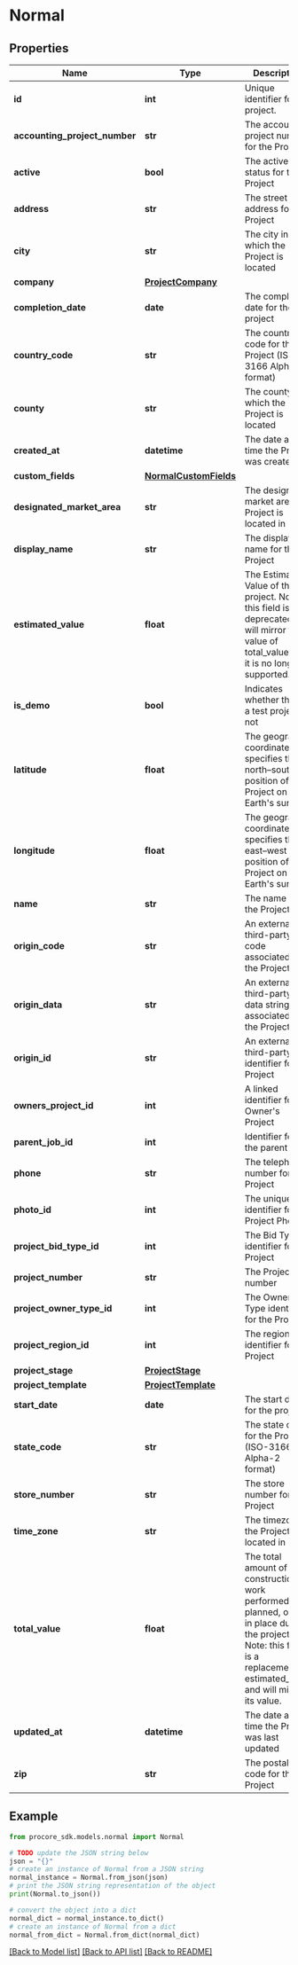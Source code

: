 # Normal


## Properties

Name | Type | Description | Notes
------------ | ------------- | ------------- | -------------
**id** | **int** | Unique identifier for the project. | [optional] 
**accounting_project_number** | **str** | The accounting project number for the Project | [optional] 
**active** | **bool** | The active status for the Project | [optional] 
**address** | **str** | The street address for the Project | [optional] 
**city** | **str** | The city in which the Project is located | [optional] 
**company** | [**ProjectCompany**](ProjectCompany.md) |  | [optional] 
**completion_date** | **date** | The completion date for the project | [optional] 
**country_code** | **str** | The country code for the Project (ISO-3166 Alpha-2 format) | [optional] 
**county** | **str** | The county in which the Project is located | [optional] 
**created_at** | **datetime** | The date and time the Project was created | [optional] 
**custom_fields** | [**NormalCustomFields**](NormalCustomFields.md) |  | [optional] 
**designated_market_area** | **str** | The designated market area the Project is located in | [optional] 
**display_name** | **str** | The display name for the Project | [optional] 
**estimated_value** | **float** | The Estimated Value of the project. Note: this field is now deprecated and will mirror the value of total_value until it is no longer supported. | [optional] 
**is_demo** | **bool** | Indicates whether this is a test project or not | [optional] 
**latitude** | **float** | The geographic coordinate that specifies the north–south position of the Project on the Earth&#39;s surface. | [optional] 
**longitude** | **float** | The geographic coordinate that specifies the east–west position of the Project on the Earth&#39;s surface. | [optional] 
**name** | **str** | The name of the Project | [optional] 
**origin_code** | **str** | An external third-party code associated with the Project | [optional] 
**origin_data** | **str** | An external third-party data string associated with the Project | [optional] 
**origin_id** | **str** | An external third-party identifier for the Project | [optional] 
**owners_project_id** | **int** | A linked identifier for the Owner&#39;s Project | [optional] 
**parent_job_id** | **int** | Identifier for the parent job | [optional] 
**phone** | **str** | The telephone number for the Project | [optional] 
**photo_id** | **int** | The unique identifier for the Project Photo | [optional] 
**project_bid_type_id** | **int** | The Bid Type identifier for the Project | [optional] 
**project_number** | **str** | The Project number | [optional] 
**project_owner_type_id** | **int** | The Owner Type identifier for the Project | [optional] 
**project_region_id** | **int** | The region identifier for the Project | [optional] 
**project_stage** | [**ProjectStage**](ProjectStage.md) |  | [optional] 
**project_template** | [**ProjectTemplate**](ProjectTemplate.md) |  | [optional] 
**start_date** | **date** | The start date for the project | [optional] 
**state_code** | **str** | The state code for the Project (ISO-3166 Alpha-2 format) | [optional] 
**store_number** | **str** | The store number for the Project | [optional] 
**time_zone** | **str** | The timezone the Project is located in | [optional] 
**total_value** | **float** | The total amount of construction work performed, planned, or put in place during the project. Note: this field is a replacement to estimated_value and will mirror its value. | [optional] 
**updated_at** | **datetime** | The date and time the Project was last updated | [optional] 
**zip** | **str** | The postal code for the Project | [optional] 

## Example

```python
from procore_sdk.models.normal import Normal

# TODO update the JSON string below
json = "{}"
# create an instance of Normal from a JSON string
normal_instance = Normal.from_json(json)
# print the JSON string representation of the object
print(Normal.to_json())

# convert the object into a dict
normal_dict = normal_instance.to_dict()
# create an instance of Normal from a dict
normal_from_dict = Normal.from_dict(normal_dict)
```
[[Back to Model list]](../README.md#documentation-for-models) [[Back to API list]](../README.md#documentation-for-api-endpoints) [[Back to README]](../README.md)


